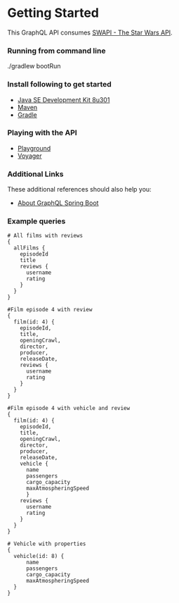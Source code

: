 # Getting Started
This GraphQL API consumes [SWAPI - The Star Wars API](https://swapi.dev/documentation).

### Running from command line
./gradlew bootRun

### Install following to get started
* [Java SE Development Kit 8u301](https://www.oracle.com/java/technologies/javase/javase-jdk8-downloads.html)
* [Maven](https://maven.apache.org/)
* [Gradle](https://gradle.org/install/)

### Playing with the API
* [Playground](http://localhost:9000/playground)
* [Voyager](http://localhost:9000/voyager)

### Additional Links
These additional references should also help you:
* [About GraphQL Spring Boot](https://www.graphql-java-kickstart.com/spring-boot/)

### Example queries

```
# All films with reviews
{
  allFilms {
    episodeId
    title
    reviews {
      username
      rating
    }
  }
}
```


```
#Film episode 4 with review
{
  film(id: 4) {
    episodeId,
    title,
    openingCrawl,
    director,
    producer,
    releaseDate,
    reviews {
      username
      rating
    }
  }
}
```


```
#Film episode 4 with vehicle and review
{
  film(id: 4) {
    episodeId,
    title,
    openingCrawl,
    director,
    producer,
    releaseDate,
    vehicle {
      name
      passengers
      cargo_capacity
      maxAtmospheringSpeed
      }
    reviews {
      username
      rating
    }
  }
}
```

```
# Vehicle with properties
{
  vehicle(id: 8) {
      name
      passengers
      cargo_capacity
      maxAtmospheringSpeed
  }
}
```
